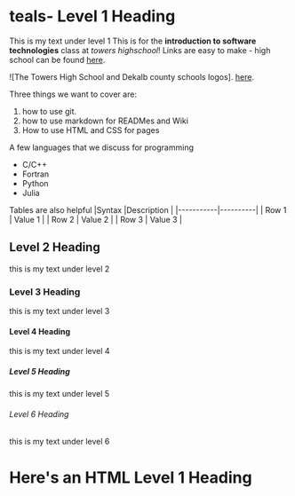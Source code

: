 # teals- Level 1 Heading

This is my text under level 1 This is for the **introduction to software technologies** class at *towers highschool*! Links are easy
to make - high school can be found [here](https://www.towershs.dekalb.k12.ga.us).

![The Towers High School and Dekalb county schools logos].
[here](https://www.towershs.dekalb.k12.ga.us). 

Three things we want to cover are:
1. how to use git.
2. how to use markdown for READMes and Wiki
3. How to use HTML and CSS for pages

A few languages that we discuss for programming
- C/C++
- Fortran
- Python 
- Julia

Tables are also helpful 
|Syntax |Description |
|-----------|----------|
| Row 1 | Value 1 |
| Row 2 | Value 2 |
| Row 3 | Value 3 |

## Level 2 Heading

this is my text under level 2

### Level 3 Heading

this is my text under level 3

#### Level 4 Heading

this is my text under level 4

##### Level 5 Heading

this is my text under level 5

###### Level 6 Heading

this is my text under level 6

<H1>Here's an HTML Level 1 Heading</H1>
